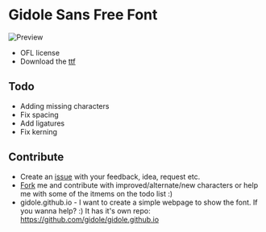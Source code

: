 Gidole Sans Free Font
====

![Preview](https://github.com/gidole/sans/blob/master/Resources/Preview.png)

* OFL license
* Download the [ttf](https://github.com/gidole/sans/blob/master/Resources/Gidole-Regular.ttf?raw=true)


## Todo

* Adding missing characters 
* Fix spacing
* Add ligatures
* Fix kerning

## Contribute

* Create an [issue](https://github.com/gidole/sans/issues/new) with your feedback, idea, request etc.
* [Fork](https://github.com/gidole/sans/fork) me and contribute with improved/alternate/new characters or help me with some of the itmems on the todo list :)
* gidole.github.io - I want to create a simple webpage to show the font. If you wanna help? :) It has it's own repo: https://github.com/gidole/gidole.github.io
